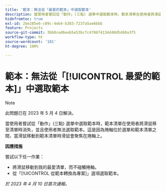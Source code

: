 ```yaml
---
title: '範本：無法從「最愛的範本」中選取範本'
description: 當使用者嘗試從「動作」(三點) 選單中選取範本時，範本清單在使用者將滑鼠移至清單時消失，並且使用者無法選取範本。這是因為捲軸位於選單和範本清單之間，當滑鼠移動到範本清單時滑鼠會聚焦在捲軸上。
hidefromtoc: true
exl-id: 2be285e6-c09c-4eb4-b383-7237a5ae6bbb
feature: Projects
source-git-commit: 3bb0ced6eeb5e53bcfc4706f4134d40d5d68a3f5
workflow-type: ht
source-wordcount: '181'
ht-degree: 100%

---
```


# 範本：無法從「[!UICONTROL 最愛的範本]」中選取範本

>[!NOTE]
>
>此問題已在 2023 年 5 月 4 日解決。

當使用者嘗試從「動作」(三點) 選單中選取範本時，範本清單在使用者將滑鼠移至清單時消失，並且使用者無法選取範本。這是因為捲軸位於選單和範本清單之間，當滑鼠移動到範本清單時滑鼠會聚焦在捲軸上。

**因應措施**

嘗試以下任一作業：

* 將滑鼠移動到我的最愛清單，而不碰觸捲軸。
* 從「[!UICONTROL 從範本轉換為專案]」選項選取範本。

_於 2023 年 4 月 10 日首次通報。_
